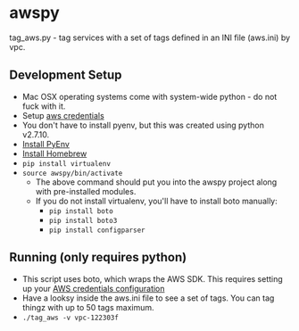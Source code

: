 # awspy

tag_aws.py - tag services with a set of tags defined in an INI file (aws.ini) by vpc.

## Development Setup
* Mac OSX operating systems come with system-wide python - do not fuck with it.
* Setup [aws credentials](http://docs.aws.amazon.com/cli/latest/userguide/cli-chap-getting-started.html)
* You don't have to install pyenv, but this was created using python v2.7.10.
* [Install PyEnv](https://github.com/pyenv/pyenv)
* [Install Homebrew](https://brew.sh/)
* `pip install virtualenv`
* `source awspy/bin/activate`
  * The above command should put you into the awspy project along with pre-installed modules.
  * If you do not install virtualenv, you'll have to install boto manually:
    - `pip install boto`
    - `pip install boto3`
    - `pip install configparser`

## Running (only requires python)
* This script uses boto, which wraps the AWS SDK.  This requires setting up your [AWS credentials configuration](http://docs.aws.amazon.com/cli/latest/userguide/cli-chap-getting-started.html)
* Have a looksy inside the aws.ini file to see a set of tags.  You can tag thingz with up to 50 tags maximum.
* `./tag_aws -v vpc-122303f`
